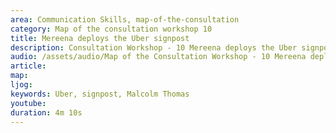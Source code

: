 ```yaml
---
area: Communication Skills, map-of-the-consultation
category: Map of the consultation workshop 10
title: Mereena deploys the Uber signpost
description: Consultation Workshop - 10 Mereena deploys the Uber signpost
audio: /assets/audio/Map of the Consultation Workshop - 10 Mereena deploys the Uber signpost - MQ.mp3
article: 
map:
ljog:  
keywords: Uber, signpost, Malcolm Thomas
youtube: 
duration: 4m 10s
--- 
```

